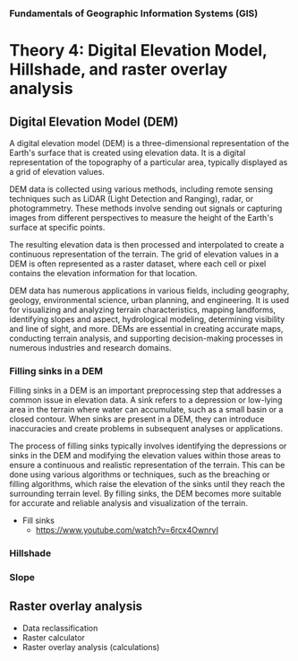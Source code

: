 
### Fundamentals of Geographic Information Systems (GIS)

# Theory 4: Digital Elevation Model, Hillshade, and raster overlay analysis

## Digital Elevation Model (DEM)
A digital elevation model (DEM) is a three-dimensional representation of the Earth's surface that is created using elevation data. It is a digital representation of the topography of a particular area, typically displayed as a grid of elevation values.

DEM data is collected using various methods, including remote sensing techniques such as LiDAR (Light Detection and Ranging), radar, or photogrammetry. These methods involve sending out signals or capturing images from different perspectives to measure the height of the Earth's surface at specific points.

The resulting elevation data is then processed and interpolated to create a continuous representation of the terrain. The grid of elevation values in a DEM is often represented as a raster dataset, where each cell or pixel contains the elevation information for that location.

DEM data has numerous applications in various fields, including geography, geology, environmental science, urban planning, and engineering. It is used for visualizing and analyzing terrain characteristics, mapping landforms, identifying slopes and aspect, hydrological modeling, determining visibility and line of sight, and more. DEMs are essential in creating accurate maps, conducting terrain analysis, and supporting decision-making processes in numerous industries and research domains.

### Filling sinks in a DEM
Filling sinks in a DEM is an important preprocessing step that addresses a common issue in elevation data. A sink refers to a depression or low-lying area in the terrain where water can accumulate, such as a small basin or a closed contour. When sinks are present in a DEM, they can introduce inaccuracies and create problems in subsequent analyses or applications. 

The process of filling sinks typically involves identifying the depressions or sinks in the DEM and modifying the elevation values within those areas to ensure a continuous and realistic representation of the terrain. This can be done using various algorithms or techniques, such as the breaching or filling algorithms, which raise the elevation of the sinks until they reach the surrounding terrain level. By filling sinks, the DEM becomes more suitable for accurate and reliable analysis and visualization of the terrain.

- Fill sinks
	- https://www.youtube.com/watch?v=6rcx4OwnryI

### Hillshade

### Slope

## Raster overlay analysis
- Data reclassification
- Raster calculator
- Raster overlay analysis (calculations)


<!--stackedit_data:
eyJoaXN0b3J5IjpbLTExMjk4MDkzNzUsOTk0NzIwMTkzLC0zNT
EwNzY1ODAsLTEzOTAzMzIwNTFdfQ==
-->